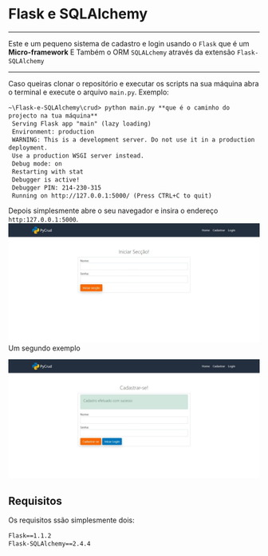 ﻿# Flask e SQLAlchemy
 ---
 Este e um pequeno sistema de cadastro e login usando o `Flask`  que é um **Micro-framework** 
 E Também o ORM `SQLALchemy` através da extensão `Flask-SQLAlchemy`

 ---

 Caso queiras clonar o repositório  e executar os scripts na sua máquina abra o terminal e execute o arquivo `main.py`.
 Exemplo:
 ```
 ~\Flask-e-SQLAlchemy\crud> python main.py **que é o caminho do projecto na tua máquina**
  Serving Flask app "main" (lazy loading)
  Environment: production
  WARNING: This is a development server. Do not use it in a production deployment.
  Use a production WSGI server instead.
  Debug mode: on
  Restarting with stat
  Debugger is active!
  Debugger PIN: 214-230-315
  Running on http://127.0.0.1:5000/ (Press CTRL+C to quit)
 ```

 Depois simplesmente abre o seu navegador e insira o endereço `http:127.0.0.1:5000`.
![Exemplo 1 ]( https://github.com/fredhmacau/Flask-e-SQLAlchemy/blob/master/CRUD/screenshots/img1.jpeg)
Um segundo exemplo

![Exemplo 2 ]( https://github.com/fredhmacau/Flask-e-SQLAlchemy/blob/master/CRUD/screenshots/img2.jpeg)
 ## Requisitos 
 Os requisitos ssão simplesmente dois:
 ``` 
Flask==1.1.2
Flask-SQLAlchemy==2.4.4
```

